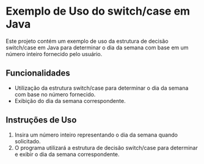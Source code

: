 # Exemplo de Uso do switch/case em Java

Este projeto contém um exemplo de uso da estrutura de decisão switch/case em Java para determinar o dia da semana com base em um número inteiro fornecido pelo usuário.

## Funcionalidades

- Utilização da estrutura switch/case para determinar o dia da semana com base no número fornecido.
- Exibição do dia da semana correspondente.

## Instruções de Uso

1. Insira um número inteiro representando o dia da semana quando solicitado.
2. O programa utilizará a estrutura de decisão switch/case para determinar e exibir o dia da semana correspondente.


